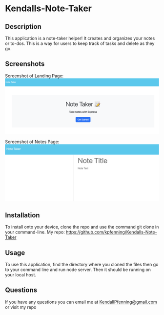 # Kendalls-Note-Taker

## Description

This application is a note-taker helper! It creates and organizes your notes or to-dos. This is a way for users to keep track of tasks and delete as they go. 

## Screenshots

Screenshot of Landing Page:
![screenshot of landing page](<./assets/images/landingpage.png>)

Screenshot of Notes Page:
![screenshot of notes page](<./assets/images/notespage.png>)

## Installation
To install onto your device, clone the repo and use the command git clone in your command-line. My repo: https://github.com/kpfenning/Kendalls-Note-Taker

## Usage
To use this application, find the directory where you cloned the files then go to your command line and run node server. Then it should be running on your local host. 

## Questions

If you have any questions you can email me at KendallPfenning@gmail.com or visit my repo 


